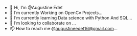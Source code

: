 - 👋 Hi, I’m @Augustine Edet
- 👀 I’m currently Working on OpenCv Projects...
- 🌱 I’m currently learning Data science with Python And SQL...
- 💞️ I’m looking to collaborate on ...
- 📫 How to reach me @augustineedet16@gmail.com...

<!---
Augustine-1234/Augustine-1234 is a ✨ special ✨ repository because its `README.md` (this file) appears on your GitHub profile.
You can click the Preview link to take a look at your changes.
--->
